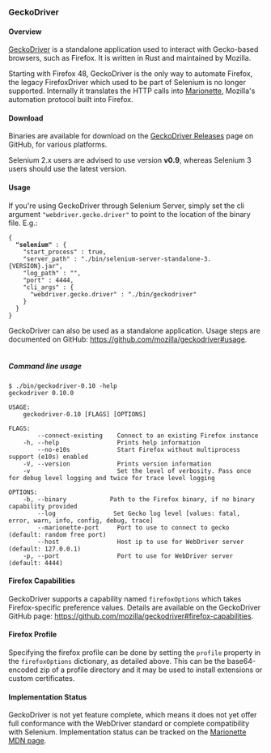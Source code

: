 ### GeckoDriver

#### Overview
[GeckoDriver](https://github.com/mozilla/geckodriver) is a standalone application used to interact with Gecko-based browsers, such as Firefox. It is written in Rust and maintained by Mozilla.

Starting with Firefox 48, GeckoDriver is the only way to automate Firefox, the legacy FirefoxDriver which used to be part of Selenium is no longer supported. Internally it translates the HTTP calls into [Marionette](https://developer.mozilla.org/en-US/docs/Mozilla/QA/Marionette), Mozilla's automation protocol built into Firefox.

#### Download

Binaries are available for download on the [GeckoDriver Releases](https://github.com/mozilla/geckodriver/releases) page on GitHub, for various platforms.

Selenium 2.x users are advised to use version __v0.9__, whereas Selenium 3 users should use the latest version.

#### Usage

If you're using GeckoDriver through Selenium Server, simply set the cli argument `"webdriver.gecko.driver"` to point to the location of the binary file. E.g.:

<pre><code class="language-javascript">{
  <strong>"selenium"</strong> : {
    "start_process" : true,
    "server_path" : "./bin/selenium-server-standalone-3.{VERSION}.jar",
    "log_path" : "",
    "port" : 4444,
    "cli_args" : {
      "webdriver.gecko.driver" : "./bin/geckodriver"
    }
  }
}
</code></pre>

GeckoDriver can also be used as a standalone application. Usage steps are documented on GitHub: https://github.com/mozilla/geckodriver#usage.
<br><br>
##### Command line usage

<pre><code>$ ./bin/geckodriver-0.10 -help
geckodriver 0.10.0

USAGE:
    geckodriver-0.10 [FLAGS] [OPTIONS]

FLAGS:
        --connect-existing    Connect to an existing Firefox instance
    -h, --help                Prints help information
        --no-e10s             Start Firefox without multiprocess support (e10s) enabled
    -V, --version             Prints version information
    -v                        Set the level of verbosity. Pass once for debug level logging and twice for trace level logging

OPTIONS:
    -b, --binary <BINARY>           Path to the Firefox binary, if no binary capability provided
        --log <LEVEL>               Set Gecko log level [values: fatal, error, warn, info, config, debug, trace]
        --marionette-port <PORT>    Port to use to connect to gecko (default: random free port)
        --host <HOST>               Host ip to use for WebDriver server (default: 127.0.0.1)
    -p, --port <PORT>               Port to use for WebDriver server (default: 4444)
</code></pre>

#### Firefox Capabilities
GeckoDriver supports a capability named `firefoxOptions` which takes Firefox-specific preference values. Details are available on the GeckoDriver GitHub page: https://github.com/mozilla/geckodriver#firefox-capabilities.

#### Firefox Profile
Specifying the firefox profile can be done by setting the `profile` property in the `firefoxOptions` dictionary, as detailed above. This can be the base64-encoded zip of a profile directory and it may be used to install extensions or custom certificates.

#### Implementation Status
GeckoDriver is not yet feature complete, which means it does not yet offer full conformance with the WebDriver standard or complete compatibility with Selenium. Implementation status can be tracked on the [Marionette MDN page](https://developer.mozilla.org/en-US/docs/Mozilla/QA/Marionette/WebDriver/status).
